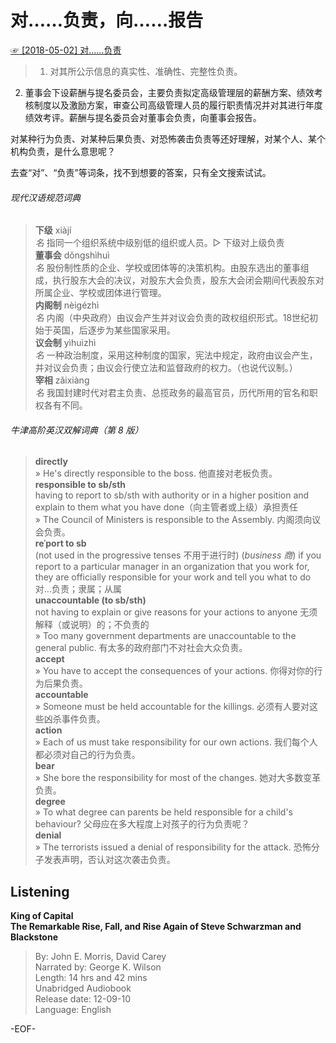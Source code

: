 # 对……负责，向……报告  
[☞ [2018-05-02] 对……负责 ](https://mp.weixin.qq.com/s/mJ7iG4bDfVELUuKY1cepYQ)    
  
>1. 对其所公示信息的真实性、准确性、完整性负责。  
2. 董事会下设薪酬与提名委员会，主要负责拟定高级管理层的薪酬方案、绩效考核制度以及激励方案，审查公司高级管理人员的履行职责情况并对其进行年度绩效考评。薪酬与提名委员会对董事会负责，向董事会报告。  
  
对某种行为负责、对某种后果负责、对恐怖袭击负责等还好理解，对某个人、某个机构负责，是什么意思呢？  
  
去查“对”、“负责”等词条，找不到想要的答案，只有全文搜索试试。  
  
###### 现代汉语规范词典  
>**下级** xiàjí  
*名* 指同一个组织系统中级别低的组织或人员。▷ 下级对上级负责  
**董事会** dǒngshìhuì  
*名* 股份制性质的企业、学校或团体等的决策机构。由股东选出的董事组成，执行股东大会的决议，对股东大会负责，股东大会闭会期间代表股东对所属企业、学校或团体进行管理。  
**内阁制** nèigézhì  
*名* 内阁（中央政府）由议会产生并对议会负责的政权组织形式。18世纪初始于英国，后逐步为某些国家采用。  
**议会制** yìhuìzhì  
*名* 一种政治制度，采用这种制度的国家，宪法中规定，政府由议会产生，并对议会负责；由议会行使立法和监督政府的权力。（也说代议制。）  
**宰相** zǎixiàng  
*名* 我国封建时代对君主负责、总揽政务的最高官员，历代所用的官名和职权各有不同。  
  
###### 牛津高阶英汉双解词典（第 8 版）  
>**directly**  
» He's directly responsible to the boss. 他直接对老板负责。  
**responsible to sb/sth**  
having to report to sb/sth with authority or in a higher position and explain to them what you have done（向主管者或上级）承担责任  
» The Council of Ministers is responsible to the Assembly. 内阁须向议会负责。  
**reˈport to sb**  
(not used in the progressive tenses 不用于进行时) (*business 商*) if you report to a particular manager in an organization that you work for, they are officially responsible for your work and tell you what to do 对…负责；隶属；从属  
**unaccountable (to sb/sth)**  
not having to explain or give reasons for your actions to anyone 无须解释（或说明）的；不负责的  
» Too many government departments are unaccountable to the general public. 有太多的政府部门不对社会大众负责。  
**accept**  
» You have to accept the consequences of your actions. 你得对你的行为后果负责。  
**accountable**  
» Someone must be held accountable for the killings. 必须有人要对这些凶杀事件负责。  
**action**  
» Each of us must take responsibility for our own actions. 我们每个人都必须对自己的行为负责。  
**bear**  
» She bore the responsibility for most of the changes. 她对大多数变革负责。  
**degree**  
» To what degree can parents be held responsible for a child's behaviour? 父母应在多大程度上对孩子的行为负责呢？  
**denial**  
» The terrorists issued a denial of responsibility for the attack. 恐怖分子发表声明，否认对这次袭击负责。  
  
  
  
  
## Listening  
**King of Capital  
The Remarkable Rise, Fall, and Rise Again of Steve Schwarzman and Blackstone**  
>By: John E. Morris, David Carey  
Narrated by: George K. Wilson  
Length: 14 hrs and 42 mins  
Unabridged Audiobook  
Release date: 12-09-10  
Language: English  
  
-EOF-  
